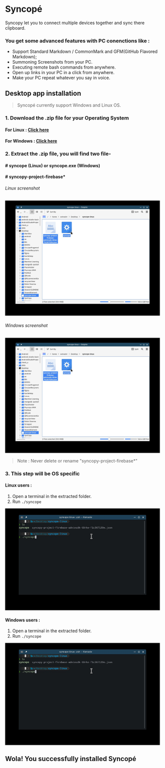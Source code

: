 # Syncopé
 Syncopy let you to connect multiple devices together and sync there clipboard.

### You get some advanced features with PC conenctions like :

- Support Standard Markdown / CommonMark and GFM(GitHub Flavored Markdown);
- Summoning Screenshots from your PC.
-  Executing remote bash commands from anywhere.
- Open up links in your PC in a click from anywhere. 
-  Make your PC repeat whatever you say in voice. 

## Desktop app installation

> Syncopé currently support Windows and Linux OS.

###  1. Download the .zip file for your Operating System 

#### For Linux : [Click here](http://www.mediafire.com/file/g7zpmj93xoubqqe/syncope-linux.zip/file "Linux")

#### For Windows : [Click here](http://www.mediafire.com/file/g7zpmj93xoubqqe/syncope-linux.zip/file "Linux")

### 2. Extract the .zip file, you will find two file-
#### # syncope (Linux) or syncope.exe (Windows)
#### # syncopy-project-firebase*

###### Linux screenshot
![Linux screenshot](Folder1.jpg "Linux screenshot")

###### Windows screenshot
![Windows screenshot](Folder1.jpg "Linux screenshot")


> Note : Never delete or rename "syncopy-project-firebase*"

### 3. This step will be OS specific
#### Linux users : 
1. Open a terminal in the extracted folder.
2. Run `./syncope` 

![Terminal  Linux](terminal1.jpg "Terminal  Linux")

#### Windows users : 
1. Open a terminal in the extracted folder.
2. Run `./syncope` 

![Terminal  Windows](terminal1.jpg "Terminal  Linux")

## Wola! You successfully installed Syncopé
